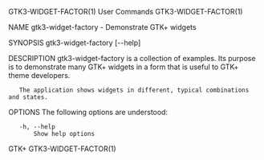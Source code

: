 GTK3-WIDGET-FACTOR(1)                                                                           User Commands                                                                           GTK3-WIDGET-FACTOR(1)



NAME
       gtk3-widget-factory - Demonstrate GTK+ widgets

SYNOPSIS
       gtk3-widget-factory [--help]

DESCRIPTION
       gtk3-widget-factory is a collection of examples. Its purpose is to demonstrate many GTK+ widgets in a form that is useful to GTK+ theme developers.

       The application shows widgets in different, typical combinations and states.

OPTIONS
       The following options are understood:

       -h, --help
           Show help options



GTK+                                                                                                                                                                                    GTK3-WIDGET-FACTOR(1)
